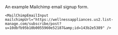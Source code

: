 An example Mailchimp email signup form.

```
<MailChimpEmailInput mailchimpUrl="https://wellnessappliances.us2.list-manage.com/subscribe/post?u=10dbfb95b10b0055960e52187&amp;id=143b2e5389" />
```
